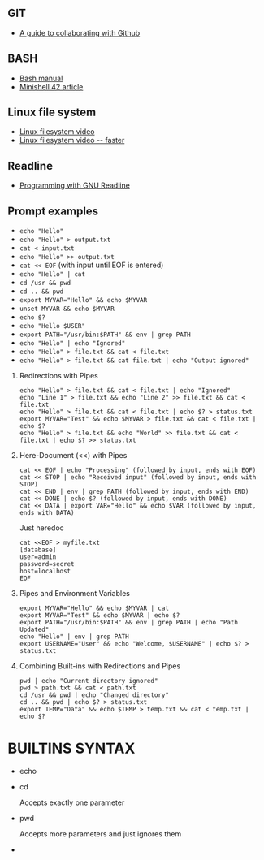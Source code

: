 ## GIT

- [A guide to collaborating with Github](https://medium.com/@jonathanmines/the-ultimate-github-collaboration-guide-df816e98fb67)

## BASH

- [Bash manual](https://www.gnu.org/savannah-checkouts/gnu/bash/manual/)
- [Minishell 42 article](https://m4nnb3ll.medium.com/minishell-building-a-mini-bash-a-42-project-b55a10598218)

## Linux file system 

- [Linux filesystem video](https://www.youtube.com/watch?v=P0QZnAnsQ4c&list=PLvrGkX6pcHIC8-UKfChyYGcQtvJtniH3c&index=4)
- [Linux filesystem video -- faster](https://www.youtube.com/watch?v=A3G-3hp88mo)

## Readline 

- [Programming with GNU Readline](https://web.mit.edu/gnu/doc/html/rlman_2.html)

## Prompt examples

- `echo "Hello"`
- `echo "Hello" > output.txt`
- `cat < input.txt`
- `echo "Hello" >> output.txt`
- `cat << EOF` (with input until EOF is entered)
- `echo "Hello" | cat`
- `cd /usr && pwd`
- `cd .. && pwd`
- `export MYVAR="Hello" && echo $MYVAR`
- `unset MYVAR && echo $MYVAR`
- `echo $?`
- `echo "Hello $USER"`
- `export PATH="/usr/bin:$PATH" && env | grep PATH`
- `echo "Hello" | echo "Ignored"`
- `echo "Hello" > file.txt && cat < file.txt`
- `echo "Hello" > file.txt && cat file.txt | echo "Output ignored"`

1. Redirections with Pipes

    ```
	echo "Hello" > file.txt && cat < file.txt | echo "Ignored"
    echo "Line 1" > file.txt && echo "Line 2" >> file.txt && cat < file.txt
    echo "Hello" > file.txt && cat < file.txt | echo $? > status.txt
    export MYVAR="Test" && echo $MYVAR > file.txt && cat < file.txt | echo $?
    echo "Hello" > file.txt && echo "World" >> file.txt && cat < file.txt | echo $? >> status.txt
	```

2. Here-Document (<<) with Pipes

	```
    cat << EOF | echo "Processing" (followed by input, ends with EOF)
    cat << STOP | echo "Received input" (followed by input, ends with STOP)
    cat << END | env | grep PATH (followed by input, ends with END)
    cat << DONE | echo $? (followed by input, ends with DONE)
    cat << DATA | export VAR="Hello" && echo $VAR (followed by input, ends with DATA)
	```

	Just heredoc
	```
	cat <<EOF > myfile.txt
	[database]
	user=admin
	password=secret
	host=localhost
	EOF
	```
	
3. Pipes and Environment Variables

	```
    export MYVAR="Hello" && echo $MYVAR | cat
    export MYVAR="Test" && echo $MYVAR | echo $?
    export PATH="/usr/bin:$PATH" && env | grep PATH | echo "Path Updated"
    echo "Hello" | env | grep PATH
    export USERNAME="User" && echo "Welcome, $USERNAME" | echo $? > status.txt
	```

4. Combining Built-ins with Redirections and Pipes

	```
    pwd | echo "Current directory ignored"
    pwd > path.txt && cat < path.txt
    cd /usr && pwd | echo "Changed directory"
    cd .. && pwd | echo $? > status.txt
    export TEMP="Data" && echo $TEMP > temp.txt && cat < temp.txt | echo $?
	```


# BUILTINS SYNTAX

- echo

- cd

	Accepts exactly one parameter

- pwd

	Accepts more parameters and just ignores them

- 
